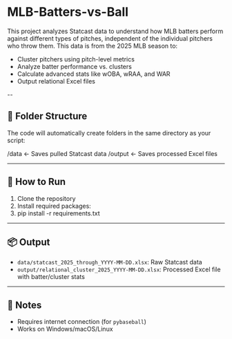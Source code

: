 # MLB-Batters-vs-Ball
This project analyzes Statcast data to understand how MLB batters perform against different types of pitches, independent of the individual pitchers who throw them.
This data is from the 2025 MLB season to:
- Cluster pitchers using pitch-level metrics
- Analyze batter performance vs. clusters
- Calculate advanced stats like wOBA, wRAA, and WAR
- Output relational Excel files


--

## 📁 Folder Structure

The code will automatically create folders in the same directory as your script:

/data ← Saves pulled Statcast data
/output ← Saves processed Excel files

---

## 🚀 How to Run

1. Clone the repository
2. Install required packages:
3. pip install -r requirements.txt


---

## 📦 Output

- `data/statcast_2025_through_YYYY-MM-DD.xlsx`: Raw Statcast data
- `output/relational_cluster_2025_YYYY-MM-DD.xlsx`: Processed Excel file with batter/cluster stats

---

## 📘 Notes

- Requires internet connection (for `pybaseball`)
- Works on Windows/macOS/Linux

